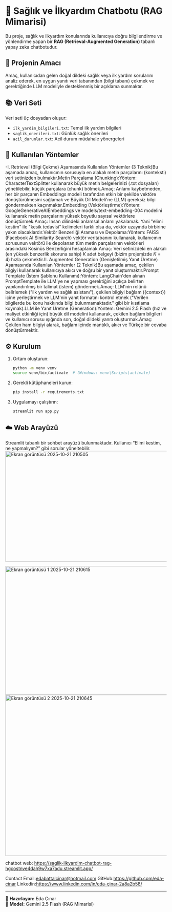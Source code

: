 
# 🏥 Sağlık ve İlkyardım Chatbotu (RAG Mimarisi)

Bu proje, sağlık ve ilkyardım konularında kullanıcıya doğru bilgilendirme ve yönlendirme yapan bir **RAG (Retrieval-Augmented Generation)** tabanlı yapay zeka chatbotudur.

## 🎯 Projenin Amacı
Amaç, kullanıcıdan gelen doğal dildeki sağlık veya ilk yardım sorularını analiz ederek, en uygun yanıtı veri tabanından (bilgi tabanı) çekmek ve gerektiğinde LLM modeliyle desteklenmiş bir açıklama sunmaktır.

## 📚 Veri Seti
Veri seti üç dosyadan oluşur:
- `ilk_yardim_bilgileri.txt`: Temel ilk yardım bilgileri
- `saglik_onerileri.txt`: Günlük sağlık önerileri
- `acil_durumlar.txt`: Acil durum müdahale yönergeleri

## 🧠 Kullanılan Yöntemler
-I. Retrieval (Bilgi Çekme) Aşamasında Kullanılan Yöntemler (3 Teknik)Bu aşamada amaç, kullanıcının sorusuyla en alakalı metin parçalarını (konteksti) veri setinizden bulmaktır.Metin Parçalama (Chunking):Yöntem: CharacterTextSplitter kullanarak büyük metin belgelerinizi (.txt dosyaları) yönetilebilir, küçük parçalara (chunk) bölmek.Amaç: Anlamı kaybetmeden, her bir parçanın Embeddings modeli tarafından etkin bir şekilde vektöre dönüştürülmesini sağlamak ve Büyük Dil Modeli'ne (LLM) gereksiz bilgi göndermekten kaçınmaktır.Embedding (Vektörleştirme):Yöntem: GoogleGenerativeAIEmbeddings ve models/text-embedding-004 modelini kullanarak metin parçalarını yüksek boyutlu sayısal vektörlere dönüştürmek.Amaç: İnsan dilindeki anlamsal anlamı yakalamak. Yani "elimi kestim" ile "kesik tedavisi" kelimeleri farklı olsa da, vektör uzayında birbirine yakın olacaklardır.Vektör Benzerliği Araması ve Depolama:Yöntem: FAISS (Facebook AI Similarity Search) vektör veritabanını kullanarak, kullanıcının sorusunun vektörü ile depolanan tüm metin parçalarının vektörleri arasındaki Kosinüs Benzerliğini hesaplamak.Amaç: Veri setinizdeki en alakalı (en yüksek benzerlik skoruna sahip) $K$ adet belgeyi (bizim projemizde $K=4$) hızla çekmektir.II. Augmented Generation (Genişletilmiş Yanıt Üretme) Aşamasında Kullanılan Yöntemler (2 Teknik)Bu aşamada amaç, çekilen bilgiyi kullanarak kullanıcıya akıcı ve doğru bir yanıt oluşturmaktır.Prompt Template (İstem Şablonu Kullanımı):Yöntem: LangChain'den alınan PromptTemplate ile LLM'ye ne yapması gerektiğini açıkça belirten yapılandırılmış bir talimat (istem) göndermek.Amaç: LLM'nin rolünü belirlemek ("ilk yardım ve sağlık asistanı"), çekilen bilgiyi bağlam ({context}) içine yerleştirmek ve LLM'nin yanıt formatını kontrol etmek ("Verilen bilgilerde bu konu hakkında bilgi bulunmamaktadır." gibi bir kısıtlama koymak).LLM ile Yanıt Üretme (Generation):Yöntem: Gemini 2.5 Flash (hız ve maliyet etkinliği için) büyük dil modelini kullanarak, çekilen bağlam bilgileri ve kullanıcı sorusu ışığında son, doğal dildeki yanıtı oluşturmak.Amaç: Çekilen ham bilgiyi alarak, bağlam içinde mantıklı, akıcı ve Türkçe bir cevaba dönüştürmektir.

## ⚙️ Kurulum
1. Ortam oluşturun:
   ```bash
   python -m venv venv
   source venv/bin/activate  # (Windows: venv\Scripts\activate)
   ```
2. Gerekli kütüphaneleri kurun:
   ```bash
   pip install -r requirements.txt
   ```
3. Uygulamayı çalıştırın:
   ```bash
   streamlit run app.py
   ```

## ☁️ Web Arayüzü
Streamlit tabanlı bir sohbet arayüzü bulunmaktadır.
Kullanıcı “Elimi kestim, ne yapmalıyım?” gibi sorular yöneltebilir.
<img width="976" height="346" alt="Ekran görüntüsü 2025-10-21 210505" src="https://github.com/user-attachments/assets/dff7b29a-a93f-454a-ac84-745fa4bbfaed" />

<img width="962" height="402" alt="Ekran görüntüsü 1 2025-10-21 210615" src="https://github.com/user-attachments/assets/356ca2d6-5ce0-458d-a51e-6a75d5c09afe" />

<img width="1022" height="503" alt="Ekran görüntüsü 2 2025-10-21 210645" src="https://github.com/user-attachments/assets/c3f1e07e-00e1-4d3c-a815-734bc5b00fa6" />



chatbot web: https://saglik-ilkyardim-chatbot-rag-hgcostnve4dah9w7xa7adu.streamlit.app/

Contact
Email:edabattalcinar@hotmail.com
GitHub:https://github.com/eda-cinar
Linkedin:https://www.linkedin.com/in/eda-çinar-2a8a2b58/



---
📍 **Hazırlayan:** Eda Çınar  
🔗 **Model:** Gemini 2.5 Flash (RAG Mimarisi)
